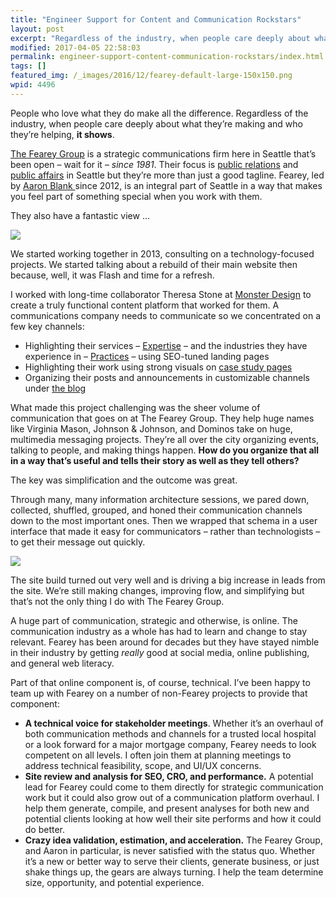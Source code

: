 ```yaml
---
title: "Engineer Support for Content and Communication Rockstars"
layout: post
excerpt: "Regardless of the industry, when people care deeply about what they're making and who they're helping, it shows."
modified: 2017-04-05 22:58:03
permalink: engineer-support-content-communication-rockstars/index.html
tags: []
featured_img: /_images/2016/12/fearey-default-large-150x150.png
wpid: 4496
---
```



People who love what they do make all the difference. Regardless of the industry, when people care deeply about what they’re making and who they’re helping, **it shows**.

[The Fearey Group](http://www.feareygroup.com/) is a strategic communications firm here in Seattle that’s been open – wait for it – *since 1981*. Their focus is [public relations](http://www.feareygroup.com/expertise/seattle-public-relations-firm/) and [public affairs](http://www.feareygroup.com/expertise/public-affairs-seattle/) in Seattle but they’re more than just a good tagline. Fearey, led by [Aaron Blank ](http://www.feareygroup.com/company/team/#aaron-blank)since 2012, is an integral part of Seattle in a way that makes you feel part of something special when you work with them.

They also have a fantastic view …

![](/_images/2016/11/fearey_group_hotel_max_view.jpg)

We started working together in 2013, consulting on a technology-focused projects. We started talking about a rebuild of their main website then because, well, it was Flash and time for a refresh.

I worked with long-time collaborator Theresa Stone at [Monster Design](http://hellomonster.com) to create a truly functional content platform that worked for them. A communications company needs to communicate so we concentrated on a few key channels:

- Highlighting their services – [Expertise](http://www.feareygroup.com/expertise/) – and the industries they have experience in – [Practices](http://www.feareygroup.com/practices/) – using SEO-tuned landing pages
- Highlighting their work using strong visuals on [case study pages](http://www.feareygroup.com/case-studies/)
- Organizing their posts and announcements in customizable channels under [the blog](http://www.feareygroup.com/blog/)

What made this project challenging was the sheer volume of communication that goes on at The Fearey Group. They help huge names like Virginia Mason, Johnson &amp; Johnson, and Dominos take on huge, multimedia messaging projects. They’re all over the city organizing events, talking to people, and making things happen. **How do you organize that all in a way that’s useful and tells their story as well as they tell others?**

The key was simplification and the outcome was great.

Through many, many information architecture sessions, we pared down, collected, shuffled, grouped, and honed their communication channels down to the most important ones. Then we wrapped that schema in a user interface that made it easy for communicators – rather than technologists – to get their message out quickly.

![](/_images/2016/12/TFG_PressCenter_12.06.15_over-454x1024.png)

The site build turned out very well and is driving a big increase in leads from the site. We’re still making changes, improving flow, and simplifying but that’s not the only thing I do with The Fearey Group.

A huge part of communication, strategic and otherwise, is online. The communication industry as a whole has had to learn and change to stay relevant. Fearey has been around for decades but they have stayed nimble in their industry by getting *really* good at social media, online publishing, and general web literacy.

Part of that online component is, of course, technical. I’ve been happy to team up with Fearey on a number of non-Fearey projects to provide that component:

- **A technical voice for stakeholder meetings**. Whether it’s an overhaul of both communication methods and channels for a trusted local hospital or a look forward for a major mortgage company, Fearey needs to look competent on all levels. I often join them at planning meetings to address technical feasibility, scope, and UI/UX concerns.
- **Site review and analysis for SEO, CRO, and performance.** A potential lead for Fearey could come to them directly for strategic communication work but it could also grow out of a communication platform overhaul. I help them generate, compile, and present analyses for both new and potential clients looking at how well their site performs and how it could do better.
- **Crazy idea validation, estimation, and acceleration.** The Fearey Group, and Aaron in particular, is never satisfied with the status quo. Whether it’s a new or better way to serve their clients, generate business, or just shake things up, the gears are always turning. I help the team determine size, opportunity, and potential experience.
